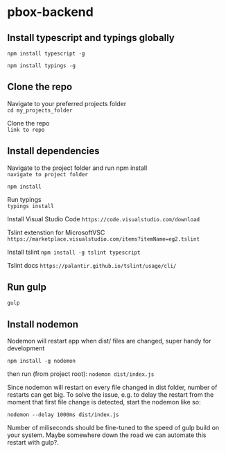 # pbox-backend

## Install typescript and typings globally  
`npm install typescript -g`  

`npm install typings -g` 

## Clone the repo
Navigate to your preferred projects folder  
`cd my_projects_folder`  

Clone the repo  
`link to repo`  
  
## Install dependencies  

Navigate to the project folder and run npm install  
`navigate to project folder`  

`npm install`  

Run typings  
`typings install`

Install Visual Studio Code
`https://code.visualstudio.com/download`

Tslint extenstion for MicrosoftVSC
`https://marketplace.visualstudio.com/items?itemName=eg2.tslint`

Install tslint
`npm install -g tslint typescript`

Tslint docs
`https://palantir.github.io/tslint/usage/cli/`


## Run gulp  
`gulp`  

## Install nodemon

Nodemon will restart app when dist/ files are changed, super handy for development

`npm install -g nodemon`

then run (from project root):
`nodemon dist/index.js`

Since nodemon will restart on every file changed in dist folder, number of restarts can get big. To solve the issue, e.g. to delay the restart from the moment that first file change is detected, start the nodemon like so:

`nodemon --delay 1000ms dist/index.js`

Number of miliseconds should be fine-tuned to the speed of gulp build on your system. Maybe somewhere down the road we can automate this restart with gulp?.